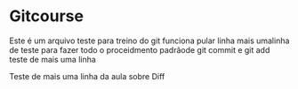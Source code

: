 # Gitcourse

Este é um arquivo teste para treino do git funciona
pular linha
mais umalinha de teste para fazer todo o proceidmento padrãode git commit e 
git add
teste de mais uma linha

Teste de mais uma linha da aula sobre Diff
